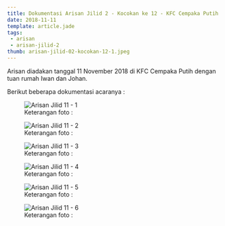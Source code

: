 ```yaml
---
title: Dokumentasi Arisan Jilid 2 - Kocokan ke 12 - KFC Cempaka Putih
date: 2018-11-11
template: article.jade
tags:
 - arisan
 - arisan-jilid-2
thumb: arisan-jilid-02-kocokan-12-1.jpeg
---
```


Arisan diadakan tanggal 11 November 2018 di KFC Cempaka Putih dengan tuan rumah Iwan dan Johan.

Berikut beberapa dokumentasi acaranya :


<figure>
  <img class="lazy content-img" src="/story/assets/img/placeholder.png" data-src="/story/assets/img/arisan-jilid-02-kocokan-12-1.jpeg" alt="Arisan Jilid 11 - 1" />
  <figcaption>Keterangan foto :</figcaption>
</figure>


<figure>
  <img class="lazy content-img" src="/story/assets/img/placeholder.png" data-src="/story/assets/img/arisan-jilid-02-kocokan-12-2.jpeg" alt="Arisan Jilid 11 - 2" />
  <figcaption>Keterangan foto :</figcaption>
</figure>

<figure>
  <img class="lazy content-img" src="/story/assets/img/placeholder.png" data-src="/story/assets/img/arisan-jilid-02-kocokan-12-3.jpeg" alt="Arisan Jilid 11 - 3" />
  <figcaption>Keterangan foto :</figcaption>
</figure>

<figure>
  <img class="lazy content-img" src="/story/assets/img/placeholder.png" data-src="/story/assets/img/arisan-jilid-02-kocokan-12-4.jpeg" alt="Arisan Jilid 11 - 4" />
  <figcaption>Keterangan foto :</figcaption>
</figure>

<figure>
  <img class="lazy content-img" src="/story/assets/img/placeholder.png" data-src="/story/assets/img/arisan-jilid-02-kocokan-12-5.jpeg" alt="Arisan Jilid 11 - 5" />
  <figcaption>Keterangan foto :</figcaption>
</figure>

<figure>
  <img class="lazy content-img" src="/story/assets/img/placeholder.png" data-src="/story/assets/img/arisan-jilid-02-kocokan-12-6.jpeg" alt="Arisan Jilid 11 - 6" />
  <figcaption>Keterangan foto :</figcaption>
</figure>
